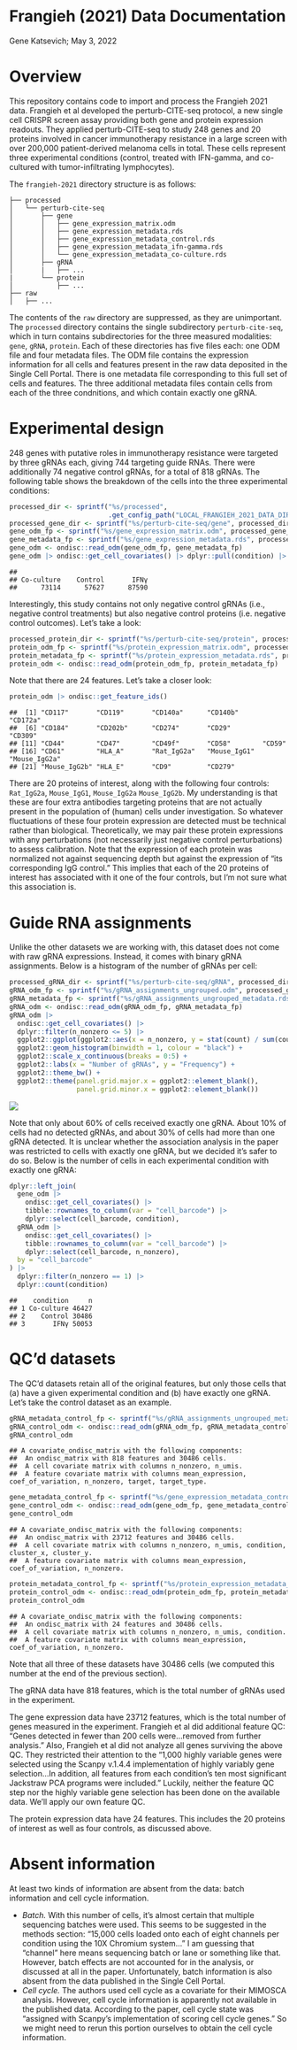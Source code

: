 Frangieh (2021) Data Documentation
================
Gene Katsevich;
May 3, 2022

# Overview

This repository contains code to import and process the Frangieh 2021
data. Frangieh et al developed the perturb-CITE-seq protocol, a new
single cell CRISPR screen assay providing both gene and protein
expression readouts. They applied perturb-CITE-seq to study 248 genes
and 20 proteins involved in cancer immunotherapy resistance in a large
screen with over 200,000 patient-derived melanoma cells in total. These
cells represent three experimental conditions (control, treated with
IFN-gamma, and co-cultured with tumor-infiltrating lymphocytes).

The `frangieh-2021` directory structure is as follows:

    ├── processed
    │   └── perturb-cite-seq
    │       ├── gene
    │       │   ├── gene_expression_matrix.odm
    │       │   ├── gene_expression_metadata.rds 
    │       │   ├── gene_expression_metadata_control.rds
    │       │   ├── gene_expression_metadata_ifn-gamma.rds
    │       │   └── gene_expression_metadata_co-culture.rds
    │       ├── gRNA
    │       |   ├── ...
    |       └── protein
    │           ├── ...
    ├── raw
    │   ├── ...

The contents of the `raw` directory are suppressed, as they are
unimportant. The `processed` directory contains the single subdirectory
`perturb-cite-seq`, which in turn contains subdirectories for the three
measured modalities: `gene`, `gRNA`, `protein`. Each of these
directories has five files each: one ODM file and four metadata files.
The ODM file contains the expression information for all cells and
features present in the raw data deposited in the Single Cell Portal.
There is one metadata file corresponding to this full set of cells and
features. The three additional metadata files contain cells from each of
the three condnitions, and which contain exactly one gRNA.

# Experimental design

248 genes with putative roles in immunotherapy resistance were targeted
by three gRNAs each, giving 744 targeting guide RNAs. There were
additionally 74 negative control gRNAs, for a total of 818 gRNAs. The
following table shows the breakdown of the cells into the three
experimental conditions:

``` r
processed_dir <- sprintf("%s/processed", 
                         .get_config_path("LOCAL_FRANGIEH_2021_DATA_DIR"))
processed_gene_dir <- sprintf("%s/perturb-cite-seq/gene", processed_dir)
gene_odm_fp <- sprintf("%s/gene_expression_matrix.odm", processed_gene_dir)
gene_metadata_fp <- sprintf("%s/gene_expression_metadata.rds", processed_gene_dir)
gene_odm <- ondisc::read_odm(gene_odm_fp, gene_metadata_fp)
gene_odm |> ondisc::get_cell_covariates() |> dplyr::pull(condition) |> table()
```

    ## 
    ## Co-culture    Control       IFNγ 
    ##      73114      57627      87590

Interestingly, this study contains not only negative control gRNAs
(i.e., negative control treatments) but also negative control proteins
(i.e. negative control outcomes). Let’s take a look:

``` r
processed_protein_dir <- sprintf("%s/perturb-cite-seq/protein", processed_dir)
protein_odm_fp <- sprintf("%s/protein_expression_matrix.odm", processed_protein_dir)
protein_metadata_fp <- sprintf("%s/protein_expression_metadata.rds", processed_protein_dir)
protein_odm <- ondisc::read_odm(protein_odm_fp, protein_metadata_fp)
```

Note that there are 24 features. Let’s take a closer look:

``` r
protein_odm |> ondisc::get_feature_ids()
```

    ##  [1] "CD117"       "CD119"       "CD140a"      "CD140b"      "CD172a"     
    ##  [6] "CD184"       "CD202b"      "CD274"       "CD29"        "CD309"      
    ## [11] "CD44"        "CD47"        "CD49f"       "CD58"        "CD59"       
    ## [16] "CD61"        "HLA_A"       "Rat_IgG2a"   "Mouse_IgG1"  "Mouse_IgG2a"
    ## [21] "Mouse_IgG2b" "HLA_E"       "CD9"         "CD279"

There are 20 proteins of interest, along with the following four
controls: `Rat_IgG2a`, `Mouse_IgG1`, `Mouse_IgG2a` `Mouse_IgG2b`. My
understanding is that these are four extra antibodies targeting proteins
that are not actually present in the population of (human) cells under
investigation. So whatever fluctuations of these four protein expression
are detected must be technical rather than biological. Theoretically, we
may pair these protein expressions with any perturbations (not
necessarily just negative control perturbations) to assess calibration.
Note that the expression of each protein was normalized not against
sequencing depth but against the expression of “its corresponding IgG
control.” This implies that each of the 20 proteins of interest has
associated with it one of the four controls, but I’m not sure what this
association is.

# Guide RNA assignments

Unlike the other datasets we are working with, this dataset does not
come with raw gRNA expressions. Instead, it comes with binary gRNA
assignments. Below is a histogram of the number of gRNAs per cell:

``` r
processed_gRNA_dir <- sprintf("%s/perturb-cite-seq/gRNA", processed_dir)
gRNA_odm_fp <- sprintf("%s/gRNA_assignments_ungrouped.odm", processed_gRNA_dir)
gRNA_metadata_fp <- sprintf("%s/gRNA_assignments_ungrouped_metadata.rds", processed_gRNA_dir)
gRNA_odm <- ondisc::read_odm(gRNA_odm_fp, gRNA_metadata_fp)
gRNA_odm |> 
  ondisc::get_cell_covariates() |>
  dplyr::filter(n_nonzero <= 5) |>
  ggplot2::ggplot(ggplot2::aes(x = n_nonzero, y = stat(count) / sum(count))) +
  ggplot2::geom_histogram(binwidth = 1, colour = "black") +
  ggplot2::scale_x_continuous(breaks = 0:5) +
  ggplot2::labs(x = "Number of gRNAs", y = "Frequency") +
  ggplot2::theme_bw() +
  ggplot2::theme(panel.grid.major.x = ggplot2::element_blank(),
                 panel.grid.minor.x = ggplot2::element_blank())
```

![](README_files/figure-gfm/unnamed-chunk-5-1.png)<!-- -->

Note that only about 60% of cells received exactly one gRNA. About 10%
of cells had no detected gRNAs, and about 30% of cells had more than one
gRNA detected. It is unclear whether the association analysis in the
paper was restricted to cells with exactly one gRNA, but we decided it’s
safer to do so. Below is the number of cells in each experimental
condition with exactly one gRNA:

``` r
dplyr::left_join(
  gene_odm |>
    ondisc::get_cell_covariates() |>
    tibble::rownames_to_column(var = "cell_barcode") |>
    dplyr::select(cell_barcode, condition),
  gRNA_odm |>
    ondisc::get_cell_covariates() |>
    tibble::rownames_to_column(var = "cell_barcode") |>
    dplyr::select(cell_barcode, n_nonzero),
  by = "cell_barcode"
) |>
  dplyr::filter(n_nonzero == 1) |>
  dplyr::count(condition)
```

    ##    condition     n
    ## 1 Co-culture 46427
    ## 2    Control 30486
    ## 3       IFNγ 50053

# QC’d datasets

The QC’d datasets retain all of the original features, but only those
cells that (a) have a given experimental condition and (b) have exactly
one gRNA. Let’s take the control dataset as an example.

``` r
gRNA_metadata_control_fp <- sprintf("%s/gRNA_assignments_ungrouped_metadata_control.rds", processed_gRNA_dir)
gRNA_control_odm <- ondisc::read_odm(gRNA_odm_fp, gRNA_metadata_control_fp)
gRNA_control_odm
```

    ## A covariate_ondisc_matrix with the following components:
    ##  An ondisc_matrix with 818 features and 30486 cells.
    ##  A cell covariate matrix with columns n_nonzero, n_umis.
    ##  A feature covariate matrix with columns mean_expression, coef_of_variation, n_nonzero, target, target_type.

``` r
gene_metadata_control_fp <- sprintf("%s/gene_expression_metadata_control.rds", processed_gene_dir)
gene_control_odm <- ondisc::read_odm(gene_odm_fp, gene_metadata_control_fp)
gene_control_odm
```

    ## A covariate_ondisc_matrix with the following components:
    ##  An ondisc_matrix with 23712 features and 30486 cells.
    ##  A cell covariate matrix with columns n_nonzero, n_umis, condition, cluster_x, cluster_y.
    ##  A feature covariate matrix with columns mean_expression, coef_of_variation, n_nonzero.

``` r
protein_metadata_control_fp <- sprintf("%s/protein_expression_metadata_control.rds", processed_protein_dir)
protein_control_odm <- ondisc::read_odm(protein_odm_fp, protein_metadata_control_fp)
protein_control_odm
```

    ## A covariate_ondisc_matrix with the following components:
    ##  An ondisc_matrix with 24 features and 30486 cells.
    ##  A cell covariate matrix with columns n_nonzero, n_umis, condition.
    ##  A feature covariate matrix with columns mean_expression, coef_of_variation, n_nonzero.

Note that all three of these datasets have 30486 cells (we computed this
number at the end of the previous section).

The gRNA data have 818 features, which is the total number of gRNAs used
in the experiment.

The gene expression data have 23712 features, which is the total number
of genes measured in the experiment. Frangieh et al did additional
feature QC: “Genes detected in fewer than 200 cells were…removed from
further analysis.” Also, Frangieh et al did not analyze all genes
surviving the above QC. They restricted their attention to the “1,000
highly variable genes were selected using the Scanpy v.1.4.4
implementation of highly variably gene selection…In addition, all
features from each condition’s ten most significant Jackstraw PCA
programs were included.” Luckily, neither the feature QC step nor the
highly variable gene selection has been done on the available data.
We’ll apply our own feature QC.

The protein expression data have 24 features. This includes the 20
proteins of interest as well as four controls, as discussed above.

# Absent information

At least two kinds of information are absent from the data: batch
information and cell cycle information.

-   *Batch.* With this number of cells, it’s almost certain that
    multiple sequencing batches were used. This seems to be suggested in
    the methods section: “15,000 cells loaded onto each of eight
    channels per condition using the 10X Chromium system…” I am guessing
    that “channel” here means sequencing batch or lane or something like
    that. However, batch effects are not accounted for in the analysis,
    or discussed at all in the paper. Unfortunately, batch information
    is also absent from the data published in the Single Cell Portal.
-   *Cell cycle.* The authors used cell cycle as a covariate for their
    MIMOSCA analysis. However, cell cycle information is apparently not
    available in the published data. According to the paper, cell cycle
    state was “assigned with Scanpy’s implementation of scoring cell
    cycle genes.” So we might need to rerun this portion ourselves to
    obtain the cell cycle information.
